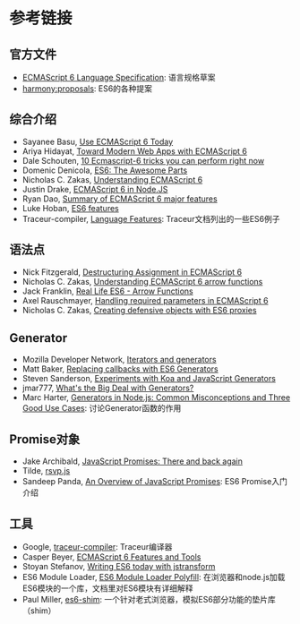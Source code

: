 # 参考链接

## 官方文件

- [ECMAScript 6 Language Specification](http://people.mozilla.org/~jorendorff/es6-draft.html): 语言规格草案
- [harmony:proposals](http://wiki.ecmascript.org/doku.php?id=harmony:proposals): ES6的各种提案

## 综合介绍

- Sayanee Basu, [Use ECMAScript 6 Today](http://net.tutsplus.com/articles/news/ecmascript-6-today/)
- Ariya Hidayat, [Toward Modern Web Apps with ECMAScript 6](http://www.sencha.com/blog/toward-modern-web-apps-with-ecmascript-6/)
- Dale Schouten, [10 Ecmascript-6 tricks you can perform right now](http://html5hub.com/10-ecmascript-6-tricks-you-can-perform-right-now/)
- Domenic Denicola, [ES6: The Awesome Parts](http://www.slideshare.net/domenicdenicola/es6-the-awesome-parts)
- Nicholas C. Zakas, [Understanding ECMAScript 6](https://github.com/nzakas/understandinges6)
- Justin Drake, [ECMAScript 6 in Node.JS](https://github.com/JustinDrake/node-es6-examples)
- Ryan Dao, [Summary of ECMAScript 6 major features](http://ryandao.net/portal/content/summary-ecmascript-6-major-features)
- Luke Hoban, [ES6 features](https://github.com/lukehoban/es6features)
- Traceur-compiler, [Language Features](https://github.com/google/traceur-compiler/wiki/LanguageFeatures): Traceur文档列出的一些ES6例子

## 语法点

- Nick Fitzgerald, [Destructuring Assignment in ECMAScript 6](http://fitzgeraldnick.com/weblog/50/)
- Nicholas C. Zakas, [Understanding ECMAScript 6 arrow functions](http://www.nczonline.net/blog/2013/09/10/understanding-ecmascript-6-arrow-functions/)
- Jack Franklin, [Real Life ES6 - Arrow Functions](http://javascriptplayground.com/blog/2014/04/real-life-es6-arrow-fn/)
- Axel Rauschmayer, [Handling required parameters in ECMAScript 6](http://www.2ality.com/2014/04/required-parameters-es6.html)
- Nicholas C. Zakas, [Creating defensive objects with ES6 proxies](http://www.nczonline.net/blog/2014/04/22/creating-defensive-objects-with-es6-proxies/)

## Generator

- Mozilla Developer Network, [Iterators and generators](https://developer.mozilla.org/en-US/docs/Web/JavaScript/Guide/Iterators_and_Generators)
- Matt Baker, [Replacing callbacks with ES6 Generators](http://flippinawesome.org/2014/02/10/replacing-callbacks-with-es6-generators/)
- Steven Sanderson, [Experiments with Koa and JavaScript Generators](http://blog.stevensanderson.com/2013/12/21/experiments-with-koa-and-javascript-generators/)
- jmar777, [What's the Big Deal with Generators?](http://devsmash.com/blog/whats-the-big-deal-with-generators)
- Marc Harter, [Generators in Node.js: Common Misconceptions and Three Good Use Cases](http://strongloop.com/strongblog/how-to-generators-node-js-yield-use-cases/): 讨论Generator函数的作用

## Promise对象

- Jake Archibald, [JavaScript Promises: There and back again](http://www.html5rocks.com/en/tutorials/es6/promises/)
- Tilde, [rsvp.js](https://github.com/tildeio/rsvp.js)
- Sandeep Panda, [An Overview of JavaScript Promises](http://www.sitepoint.com/overview-javascript-promises/): ES6 Promise入门介绍

## 工具

- Google, [traceur-compiler](https://github.com/google/traceur-compiler): Traceur编译器
- Casper Beyer, [ECMAScript 6 Features and Tools](http://caspervonb.github.io/2014/03/05/ecmascript6-features-and-tools.html)
- Stoyan Stefanov, [Writing ES6 today with jstransform](http://www.phpied.com/writing-es6-today-with-jstransform/)
- ES6 Module Loader, [ES6 Module Loader Polyfill](https://github.com/ModuleLoader/es6-module-loader): 在浏览器和node.js加载ES6模块的一个库，文档里对ES6模块有详细解释
- Paul Miller, [es6-shim](https://github.com/paulmillr/es6-shim): 一个针对老式浏览器，模拟ES6部分功能的垫片库（shim）

